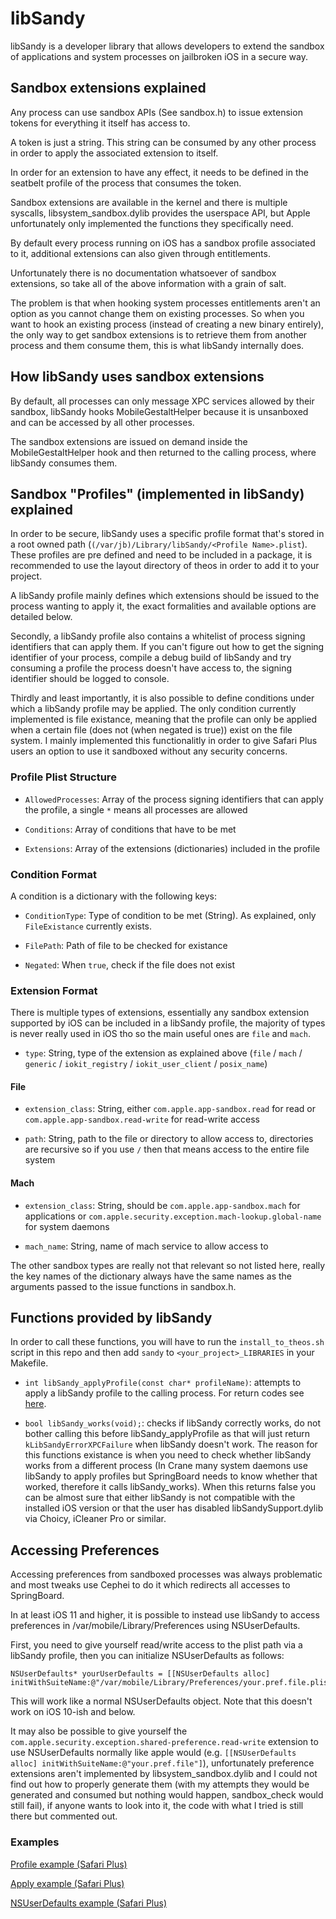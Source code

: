 # libSandy

libSandy is a developer library that allows developers to extend the sandbox of applications and system processes on jailbroken iOS in a secure way.

## Sandbox extensions explained

Any process can use sandbox APIs (See sandbox.h) to issue extension tokens for everything it itself has access to.

A token is just a string. This string can be consumed by any other process in order to apply the associated extension to itself.

In order for an extension to have any effect, it needs to be defined in the seatbelt profile of the process that consumes the token.

Sandbox extensions are available in the kernel and there is multiple syscalls, libsystem_sandbox.dylib provides the userspace API, but Apple unfortunately only implemented the functions they specifically need.

By default every process running on iOS has a sandbox profile associated to it, additional extensions can also given through entitlements.

Unfortunately there is no documentation whatsoever of sandbox extensions, so take all of the above information with a grain of salt.

The problem is that when hooking system processes entitlements aren't an option as you cannot change them on existing processes. So when you want to hook an existing process (instead of creating a new binary entirely), the only way to get sandbox extensions is to retrieve them from another process and them consume them, this is what libSandy internally does.

## How libSandy uses sandbox extensions

By default, all processes can only message XPC services allowed by their sandbox, libSandy hooks MobileGestaltHelper because it is unsanboxed and can be accessed by all other processes.

The sandbox extensions are issued on demand inside the MobileGestaltHelper hook and then returned to the calling process, where libSandy consumes them.

## Sandbox "Profiles" (implemented in libSandy) explained

In order to be secure, libSandy uses a specific profile format that's stored in a root owned path (`(/var/jb)/Library/libSandy/<Profile Name>.plist`). These profiles are pre defined and need to be included in a package, it is recommended to use the layout directory of theos in order to add it to your project.

A libSandy profile mainly defines which extensions should be issued to the process wanting to apply it, the exact formalities and available options are detailed below.

Secondly, a libSandy profile also contains a whitelist of process signing identifiers that can apply them. If you can't figure out how to get the signing identifier of your process, compile a debug build of libSandy and try consuming a profile the process doesn't have access to, the signing identifier should be logged to console.

Thirdly and least importantly, it is also possible to define conditions under which a libSandy profile may be applied. The only condition currently implemented is file existance, meaning that the profile can only be applied when a certain file (does not (when negated is true)) exist on the file system. I mainly implemented this functionalitly in order to give Safari Plus users an option to use it sandboxed without any security concerns.

### Profile Plist Structure

* `AllowedProcesses`: Array of the process signing identifiers that can apply the profile, a single `*` means all processes are allowed

* `Conditions`: Array of conditions that have to be met

* `Extensions`: Array of the extensions (dictionaries) included in the profile

### Condition Format

A condition is a dictionary with the following keys:

* `ConditionType`: Type of condition to be met (String). As explained, only `FileExistance` currently exists.

* `FilePath`: Path of file to be checked for existance

* `Negated`: When `true`, check if the file does not exist

### Extension Format

There is multiple types of extensions, essentially any sandbox extension supported by iOS can be included in a libSandy profile, the majority of types is never really used in iOS tho so the main useful ones are `file` and `mach`.

* `type`: String, type of the extension as explained above (`file` / `mach` / `generic` / `iokit_registry` / `iokit_user_client` / `posix_name`)

#### File

* `extension_class`: String, either `com.apple.app-sandbox.read` for read or `com.apple.app-sandbox.read-write` for read-write access

* `path`: String, path to the file or directory to allow access to, directories are recursive so if you use `/` then that means access to the entire file system

#### Mach

* `extension_class`: String, should be `com.apple.app-sandbox.mach` for applications or `com.apple.security.exception.mach-lookup.global-name` for system daemons

* `mach_name`: String, name of mach service to allow access to

The other sandbox types are really not that relevant so not listed here, really the key names of the dictionary always have the same names as the arguments passed to the issue functions in sandbox.h.

## Functions provided by libSandy

In order to call these functions, you will have to run the `install_to_theos.sh` script in this repo and then add `sandy` to `<your_project>_LIBRARIES` in your Makefile.

- `int libSandy_applyProfile(const char* profileName)`: attempts to apply a libSandy profile to the calling process. For return codes see [here](libSandy.h#L5).

- `bool libSandy_works(void);`: checks if libSandy correctly works, do not bother calling this before libSandy_applyProfile as that will just return `kLibSandyErrorXPCFailure` when libSandy doesn't work. The reason for this functions existance is when you need to check whether libSandy works from a different process (In Crane many system daemons use libSandy to apply profiles but SpringBoard needs to know whether that worked, therefore it calls libSandy_works). When this returns false you can be almost sure that either libSandy is not compatible with the installed iOS version or that the user has disabled libSandySupport.dylib via Choicy, iCleaner Pro or similar.

## Accessing Preferences

Accessing preferences from sandboxed processes was always problematic and most tweaks use Cephei to do it which redirects all accesses to SpringBoard.

In at least iOS 11 and higher, it is possible to instead use libSandy to access preferences in /var/mobile/Library/Preferences using NSUserDefaults.

First, you need to give yourself read/write access to the plist path via a libSandy profile, then you can initialize NSUserDefaults as follows:

```
NSUserDefaults* yourUserDefaults = [[NSUserDefaults alloc] initWithSuiteName:@"/var/mobile/Library/Preferences/your.pref.file.plist"];
```

This will work like a normal NSUserDefaults object. Note that this doesn't work on iOS 10-ish and below.

It may also be possible to give yourself the `com.apple.security.exception.shared-preference.read-write` extension to use NSUserDefaults normally like apple would (e.g. `[[NSUserDefaults alloc] initWithSuiteName:@"your.pref.file"]`), unfortunately preference extensions aren't implemented by libsystem_sandbox.dylib and I could not find out how to properly generate them (with my attempts they would be generated and consumed but nothing would happen, sandbox_check would still fail), if anyone wants to look into it, the code with what I tried is still there but commented out.


### Examples

[Profile example (Safari Plus)](https://github.com/opa334/SafariPlus/tree/master/layout/Library/libSandy/SafariPlus_FileAccess.plist)

[Apply example (Safari Plus)](https://github.com/opa334/SafariPlus/blob/master/MobileSafari/Classes/SPFileManager.mm#L118)

[NSUserDefaults example (Safari Plus)](https://github.com/opa334/SafariPlus/blob/master/MobileSafari/Classes/SPPreferenceManager.mm#L279)
